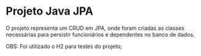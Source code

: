 # Projeto Java JPA

O projeto representa um CRUD em JPA, onde foram criadas as classes necessárias para persistir 
funcionários e dependentes no banco de dados.

OBS: Foi utilizado o H2 para testes do projeto;

